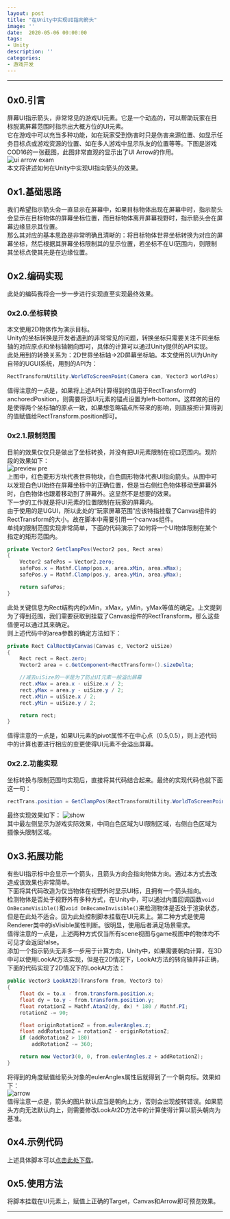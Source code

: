 ```yaml
---
layout: post
title: "在Unity中实现UI指向箭头"
image: ''
date:  2020-05-06 00:00:00
tags:
- Unity
description: ''
categories:
- 游戏开发
---
```


---
## 0x0.引言
屏幕UI指示箭头，非常常见的游戏UI元素。它是一个动态的，可以帮助玩家在目标脱离屏幕范围时指示出大概方位的UI元素。  
它在游戏中可以充当多种功能，如在玩家受到伤害时只是伤害来源位置、如显示任务目标点或游戏资源的位置、如在多人游戏中显示队友的位置等等。下图是游戏COD16的一张截图，此图非常直观的显示出了UI Arrow的作用。　　
![ui arrow exam](../assets/img/UIArrow/0.png)  
本文将讲述如何在Unity中实现UI指向箭头的效果。

## 0x1.基础思路
我们希望指示箭头会一直显示在屏幕中，如果目标物体出现在屏幕中时，指示箭头会显示在目标物体的屏幕坐标位置，而目标物体离开屏幕视野时，指示箭头会在屏幕边缘显示其位置。  
那么其对应的基本思路是非常明确且清晰的：将目标物体世界坐标转换为对应的屏幕坐标，然后根据其屏幕坐标限制其的显示位置，若坐标不在UI范围内，则限制其坐标点使其先是在边缘位置。  

## 0x2.编码实现
此处的编码我将会一步一步进行实现直至实现最终效果。  
### 0x2.0.坐标转换  
本文使用2D物体作为演示目标。  
Unity的坐标转换是开发者遇到的非常常见的问题，转换坐标只需要关注不同坐标轴的对应原点和坐标轴朝向即可，具体的计算可以通过Unity提供的API实现。  
此处用到的转换关系为：2D世界坐标轴->2D屏幕坐标轴。本文使用的UI为Unity自带的UGUI系统，用到的API为：
```csharp
RectTransformUtility.WorldToScreenPoint(Camera cam, Vector3 worldPos)
```
值得注意的一点是，如果将上述API计算得到的值用于RectTransform的anchoredPosition，则需要将该UI元素的锚点设置为left-bottom。这样做的目的是使得两个坐标轴的原点一致，如果想忽略锚点所带来的影响，则直接把计算得到的值赋值给RectTransform.position即可。

### 0x2.1.限制范围  
目前的效果仅仅只是做出了坐标转换，并没有把UI元素限制在视口范围内。现阶段的效果如下：  
![preview pre](../assets/img/UIArrow/1.gif)  
上图中，红色菱形方块代表世界物块，白色圆形物体代表UI指向箭头。从图中可以发现白色UI始终在屏幕坐标中的正确位置，但是当右侧红色物体移动至屏幕外时，白色物体也跟着移动到了屏幕外。这显然不是想要的效果。  
下一步的工作就是将UI元素的位置限制在玩家的屏幕内。  
由于使用的是UGUI，所以此处的“玩家屏幕范围”应该特指挂载了Canvas组件的RectTransform的大小。故在脚本中需要引用一个canvas组件。  
单纯的限制范围实现非常简单，下面的代码演示了如何将一个UI物体限制在某个指定的矩形范围内。  
```csharp
private Vector2 GetClampPos(Vector2 pos, Rect area)
{
    Vector2 safePos = Vector2.zero;
    safePos.x = Mathf.Clamp(pos.x, area.xMin, area.xMax);
    safePos.y = Mathf.Clamp(pos.y, area.yMin, area.yMax);

    return safePos;
}
```
此处关键信息为Rect结构内的xMin，xMax，yMin，yMax等值的确定。上文提到为了得到范围，我们需要获取到挂载了Canvas组件的RectTransform，那么这些值便可以通过其来确定。  
则上述代码中的area参数的确定方法如下：  
```csharp
private Rect CalRectByCanvas(Canvas c, Vector2 uiSize)
{
    Rect rect = Rect.zero;
    Vector2 area = c.GetComponent<RectTransform>().sizeDelta;

    //减去uiSize的一半是为了防止UI元素一般溢出屏幕
    rect.xMax = area.x - uiSize.x / 2;
    rect.yMax = area.y - uiSize.y / 2;
    rect.xMin = uiSize.x / 2;
    rect.yMin = uiSize.y / 2;

    return rect;
}
```
值得注意的一点是，如果UI元素的pivot属性不在中心点（0.5,0.5），则上述代码中的计算也要进行相应的变更使得UI元素不会溢出屏幕。  

### 0x2.2.功能实现
坐标转换与限制范围均实现后，直接将其代码结合起来。最终的实现代码也就下面这一句：
```csharp
rectTrans.position = GetClampPos(RectTransformUtility.WorldToScreenPoint(Camera.main, target.position), CalRectByCanvas(canvas, rectTrans.sizeDelta));
```
最终实现效果如下： 
![show](../assets/img/UIArrow/2.gif)  
其中最左侧显示为游戏实际效果，中间白色区域为UI限制区域，右侧白色区域为摄像头限制区域。

## 0x3.拓展功能
有些UI指示标中会显示一个箭头，且箭头方向会指向物体方向。通过本方式去改造成该效果也非常简单。  
下面将其代码改造为仅当物体在视野外时显示UI标，且拥有一个箭头指向。  
检测物体是否处于视野外有多种方式，在Unity中，可以通过内置回调函数```void OnBecameVisible()```和```void OnBecameInvisible()```来检测物体是否处于渲染状态，但是在此处不适合。因为此处控制脚本挂载在UI元素上。第二种方式是使用Renderer类中的isVisible属性判断。很明显，使用后者满足场景需求。  
值得注意的一点是，上述两种方式仅当所有scene视图与game视图中的物体均不可见才会返回false。  
添加一个指示箭头无非多一步用于计算方向，Unity中，如果需要朝向计算，在3D中可以使用LookAt方法实现，但是在2D情况下，LookAt方法的转向轴并非正确，下面的代码实现了2D情况下的LookAt方法：
```csharp
public Vector3 LookAt2D(Transform from, Vector3 to)
{
    float dx = to.x - from.transform.position.x;
    float dy = to.y - from.transform.position.y;
    float rotationZ = Mathf.Atan2(dy, dx) * 180 / Mathf.PI;
    rotationZ -= 90;

    float originRotationZ = from.eulerAngles.z;
    float addRotationZ = rotationZ - originRotationZ;
    if (addRotationZ > 180)        
        addRotationZ -= 360;

    return new Vector3(0, 0, from.eulerAngles.z + addRotationZ);
}
```
将得到的角度赋值给箭头对象的eulerAngles属性后就得到了一个朝向标。效果如下：   
![arrow](../assets/img/UIArrow/3.gif)  
值得注意一点是，箭头的图片默认应当是朝向上方，否则会出现旋转错误。如果箭头方向无法默认向上，则需要修改LookAt2D方法中的计算使得计算以箭头朝向为基准。

## 0x4.示例代码
上述具体脚本可以[点击此处下载](../assets/downloadable/UIArrow.cs)。  

## 0x5.使用方法
将脚本挂载在UI元素上，赋值上正确的Target，Canvas和Arrow即可预览效果。


---